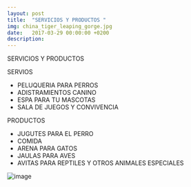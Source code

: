 ```yaml
---
layout: post
title:  "SERVICIOS Y PRODUCTOS "
img: china_tiger_leaping_gorge.jpg
date:   2017-03-29 00:00:00 +0200
description:
---
```


SERVICIOS Y PRODUCTOS


SERVIOS 
  * PELUQUERIA PARA PERROS
  * ADISTRAMIENTOS CANINO 
  * ESPA PARA TU MASCOTAS 
  * SALA DE JUEGOS Y CONVIVENCIA 
  
PRODUCTOS 
  * JUGUTES PARA EL PERRO
  * COMIDA 
  * ARENA PARA GATOS 
  * JAULAS PARA AVES 
  * AVITAS PARA REPTILES Y OTROS ANIMALES ESPECIALES

![image](https://user-images.githubusercontent.com/100168748/164958579-46e17a4e-7025-4872-a38b-f7f50f4b3bdd.png)
